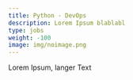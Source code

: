 ```yaml
---
title: Python - DevOps
description: Lorem Ipsum blablabl
type: jobs
weight: -100
image: img/noimage.png
---
```

Lorem Ipsum, langer Text
